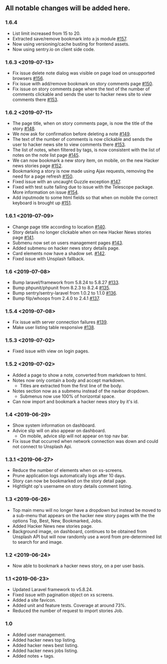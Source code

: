 All notable changes will be added here.
-------------------------------------------------------------------------------

### 1.6.4 <UNRELEASED>
- List limit increased from 15 to 20.
- Extracted save/remove bookmark into a js module
[#157](https://github.com/elvispt/zeteticelench/issues/157).
- Now using versioning/cache busting for frontend assets.
- Now using sentry.io on client side code.

### 1.6.3 <2019-07-13>
- Fix issue delete note dialog was visible on page load on unsupported browsers
[#156](https://github.com/elvispt/zeteticelench/issues/156).
- Fix issue with add/remove bookmark on story comments page
[#150](https://github.com/elvispt/zeteticelench/issues/150#issuecomment-511109941).
- Fix issue on story comments page where the text of the number of comments
clickable and sends the user to hacker news site to view comments there
[#153](https://github.com/elvispt/zeteticelench/issues/153#issuecomment-511110352).

### 1.6.2 <2019-07-11>
- The page title, when on story comments page, is now the title of the story
[#148](https://github.com/elvispt/zeteticelench/pull/148).
- We now ask for confirmation before deleting a note
[#149](https://github.com/elvispt/zeteticelench/pull/149).
- The text of the number of comments is now clickable and sends the user to
hacker news site to view comments there
[#153](https://github.com/elvispt/zeteticelench/pull/153).
- The list of notes, when filtered by tags, is now consistent with the list of
notes on the note list page
[#145](https://github.com/elvispt/zeteticelench/pull/145).
- We can now bookmark a new story item, on mobile, on the new Hacker news
stories page [#152](https://github.com/elvispt/zeteticelench/pull/152).
- Bookmarking a story is now made using Ajax requests, removing the need for
a page refresh [#150](https://github.com/elvispt/zeteticelench/pull/150).
- Fixed issue with an uncaught Guzzle exception
[#147](https://github.com/elvispt/zeteticelench/pull/147).
- Fixed with test suite failing due to issue with the Telescope package. More
information on issue [#154](https://github.com/elvispt/zeteticelench/pull/154).
- Add inputmode to some html fields so that when on mobile the correct keyboard
is brought up [#151](https://github.com/elvispt/zeteticelench/pull/151).

### 1.6.1 <2019-07-09>
- Change page title according to location
[#140](https://github.com/elvispt/zeteticelench/pull/140).
- Story details no longer clickable when on new Hacker News stories page
[#141](https://github.com/elvispt/zeteticelench/pull/141).
- Submenu now set on users management pages
[#143](https://github.com/elvispt/zeteticelench/pull/143).
- Added submenu on hacker news story details page.
- Card elements now have a shadow set.
[#142](https://github.com/elvispt/zeteticelench/pull/142).
- Fixed issue with Unsplash fallback.

### 1.6 <2019-07-08>
- Bump laravel/framework from 5.8.24 to 5.8.27
[#133](https://github.com/elvispt/zeteticelench/pull/133).
- Bump phpunit/phpunit from 8.2.3 to 8.2.4
[#135](https://github.com/elvispt/zeteticelench/pull/135).
- Bump sentry/sentry-laravel from 1.0.2 to 1.1.0
[#136](https://github.com/elvispt/zeteticelench/pull/136).
- Bump filp/whoops from 2.4.0 to 2.4.1
[#137](https://github.com/elvispt/zeteticelench/pull/137).

### 1.5.4 <2019-07-08>
- Fix issue with server connection failures
[#139](https://github.com/elvispt/zeteticelench/issues/139).
- Make user listing table responsive
[#138](https://github.com/elvispt/zeteticelench/issues/138).

### 1.5.3 <2019-07-02>
 - Fixed issue with view on login pages.

### 1.5.2 <2019-07-02>
- Added a page to show a note, converted from markdown to html.
- Notes now only contain a body and accept markdown.
  - Titles are extracted from the first line of the body.
- Notes section now as a submenu instead of the navbar dropdown.
  - Submenus now use 100% of horizontal space.
- Can now import and bookmark a hacker news story by it's id.

### 1.4 <2019-06-29>
- Show system information on dashboard.
- Advice slip will on also appear on dashboard.
  - On mobile, advice slip will not appear on top nav bar.
- Fix issue that occurred when network connection was down and could not
connect to Unsplash Api.

### 1.3.1 <2019-06-27>
- Reduce the number of elements when on xs-screens.
- Prune application logs automatically logs after 10 days.
- Story can now be bookmarked on the story detail page.
- Hightlight op's username on story details comment listing.

### 1.3 <2019-06-26>
- Top main menu will no longer have a dropdown but instead be moved to a
sub-menu that appears on the hacker new story pages with the the options
Top, Best, New, Bookmarked, Jobs.
- Added Hacker News new stories page.
- Background image, on dashboard, continues to be obtained from Unsplash API
but will now randomly use a word from pre-determined list to search for and
image.

### 1.2 <2019-06-24>
- Now able to bookmark a hacker news story, on a per user basis.

### 1.1 <2019-06-23>
- Updated Laravel framework to v5.8.24.
- Fixed issue with pagination object on xs screens.
- Added a site favicon.
- Added unit and feature tests. Coverage at around 73%.
- Reduced the number of request to import stories Job.

### 1.0
- Added user management.
- Added hacker news top listing.
- Added hacker news best listing.
- Added hacker news jobs listing.
- Added notes + tags.
